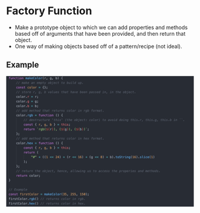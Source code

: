 # Factory Function
- Make a prototype object to which we can add properties and methods based off of arguments that have been provided, and then return that object.
- One way of making objects based off of a pattern/recipe (not ideal).

## Example
![factoryFunction](refImg/factoryFunction.png)
